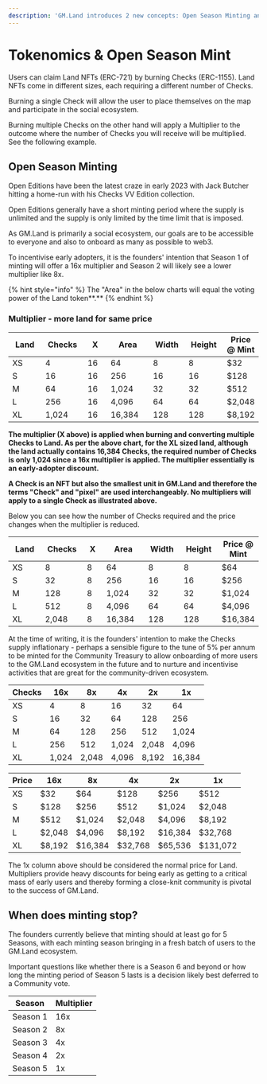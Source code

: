 ```yaml
---
description: 'GM.Land introduces 2 new concepts: Open Season Minting and Multipliers.'
---
```


# Tokenomics & Open Season Mint

Users can claim Land NFTs (ERC-721) by burning Checks (ERC-1155). Land NFTs come in different sizes, each requiring a different number of Checks.

Burning a single Check will allow the user to place themselves on the map and participate in the social ecosystem.

Burning multiple Checks on the other hand will apply a Multiplier to the outcome where the number of Checks you will receive will be multiplied. See the following example.

## Open Season Minting

Open Editions have been the latest craze in early 2023 with Jack Butcher hitting a home-run with his Checks VV Edition collection.&#x20;

Open Editions generally have a short minting period where the supply is unlimited and the supply is only limited by the time limit that is imposed.

As GM.Land is primarily a social ecosystem, our goals are to be accessible to everyone and also to onboard as many as possible to web3.

To incentivise early adopters, it is the founders' intention that Season 1 of minting will offer a 16x multiplier and Season 2 will likely see a lower multiplier like 8x.

{% hint style="info" %}
The "Area" in the below charts will equal the voting power of the Land token**.**
{% endhint %}

### Multiplier - more land for same price

<table><thead><tr><th width="91">Land</th><th width="102">Checks </th><th width="63">X</th><th width="113">Area</th><th width="84">Width</th><th width="92">Height</th><th>Price @ Mint</th></tr></thead><tbody><tr><td>XS</td><td>4</td><td>16</td><td>64</td><td>8</td><td>8</td><td>$32</td></tr><tr><td>S</td><td>16</td><td>16</td><td>256</td><td>16</td><td>16</td><td>$128</td></tr><tr><td>M</td><td>64</td><td>16</td><td>1,024</td><td>32</td><td>32</td><td>$512</td></tr><tr><td>L</td><td>256</td><td>16</td><td>4,096</td><td>64</td><td>64</td><td>$2,048</td></tr><tr><td>XL</td><td>1,024</td><td>16</td><td>16,384</td><td>128</td><td>128</td><td>$8,192</td></tr></tbody></table>

**The multiplier (X above) is applied when burning and converting multiple Checks to Land. As per the above chart, for the XL sized land, although the land actually contains 16,384 Checks, the required number of Checks is only 1,024 since a 16x multiplier is applied. The multiplier essentially is an early-adopter discount.**

**A Check is an NFT but also the smallest unit in GM.Land and therefore the terms "Check" and "pixel" are used interchangeably. No multipliers will apply to a single Check as illustrated above.**

Below you can see how the number of Checks required and the price changes when the multiplier is reduced.

<table><thead><tr><th width="91">Land</th><th width="102">Checks </th><th width="63">X</th><th width="113">Area</th><th width="84">Width</th><th width="92">Height</th><th>Price @ Mint</th></tr></thead><tbody><tr><td>XS</td><td>8</td><td>8</td><td>64</td><td>8</td><td>8</td><td>$64</td></tr><tr><td>S</td><td>32</td><td>8</td><td>256</td><td>16</td><td>16</td><td>$256</td></tr><tr><td>M</td><td>128</td><td>8</td><td>1,024</td><td>32</td><td>32</td><td>$1,024</td></tr><tr><td>L</td><td>512</td><td>8</td><td>4,096</td><td>64</td><td>64</td><td>$4,096</td></tr><tr><td>XL</td><td>2,048</td><td>8</td><td>16,384</td><td>128</td><td>128</td><td>$16,384</td></tr></tbody></table>

At the time of writing, it is the founders' intention to make the Checks supply inflationary - perhaps a sensible figure to the tune of 5% per annum to be minted for the Community Treasury to allow onboarding of more users to the GM.Land ecosystem in the future and to nurture and incentivise activities that are great for the community-driven ecosystem.

| Checks | 16x   | 8x    | 4x    | 2x    | 1x     |
| ------ | ----- | ----- | ----- | ----- | ------ |
| XS     | 4     | 8     | 16    | 32    | 64     |
| S      | 16    | 32    | 64    | 128   | 256    |
| M      | 64    | 128   | 256   | 512   | 1,024  |
| L      | 256   | 512   | 1,024 | 2,048 | 4,096  |
| XL     | 1,024 | 2,048 | 4,096 | 8,192 | 16,384 |

| Price | 16x    | 8x      | 4x      | 2x      | 1x       |
| ----- | ------ | ------- | ------- | ------- | -------- |
| XS    | $32    | $64     | $128    | $256    | $512     |
| S     | $128   | $256    | $512    | $1,024  | $2,048   |
| M     | $512   | $1,024  | $2,048  | $4,096  | $8,192   |
| L     | $2,048 | $4,096  | $8,192  | $16,384 | $32,768  |
| XL    | $8,192 | $16,384 | $32,768 | $65,536 | $131,072 |

The 1x column above should be considered the normal price for Land. Multipliers provide heavy discounts for being early as getting to a critical mass of early users and thereby forming a close-knit community is pivotal to the success of GM.Land.

## **When does minting stop?**

The founders currently believe that minting should at least go for 5 Seasons, with each minting season bringing in a fresh batch of users to the GM.Land ecosystem.

Important questions like whether there is a Season 6 and beyond or how long the minting period of Season 5 lasts is a decision likely best deferred to a Community vote.

| Season   | Multiplier |
| -------- | ---------- |
| Season 1 | 16x        |
| Season 2 | 8x         |
| Season 3 | 4x         |
| Season 4 | 2x         |
| Season 5 | 1x         |
